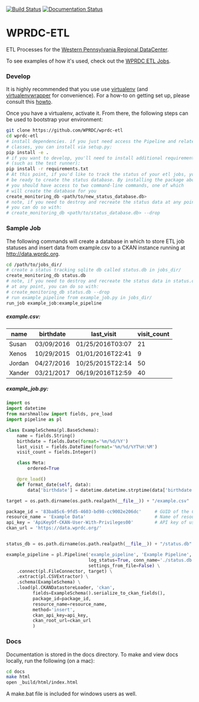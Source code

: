[![Build Status](https://travis-ci.org/WPRDC/wprdc-etl.svg?branch=master)](https://travis-ci.org/WPRDC/wprdc-etl)
[![Documentation Status](https://readthedocs.org/projects/wprdc-etl/badge/?version=latest)](https://wprdc-etl.readthedocs.org/en/latest/)

# WPRDC-ETL

ETL Processes for the [Western Pennsylvania Regional DataCenter](https://www.wprdc.org). 

To see examples of how it's used, check out the [WPRDC ETL Jobs](https://github.com/WPRDC/etl-jobs).



### Develop

It is highly recommended that you use use [virtualenv](https://readthedocs.org/projects/virtualenv/) (and [virtualenvwrapper](https://virtualenvwrapper.readthedocs.org/en/latest/) for convenience). For a how-to on getting set up, please consult this [howto](https://github.com/codeforamerica/howto/blob/master/Python-Virtualenv.md).

Once you have a virtualenv, activate it. From there, the following steps can be used to bootstrap your environment:

```bash
git clone https://github.com/WPRDC/wprdc-etl
cd wprdc-etl
# install dependencies. if you just need access the Pipeline and related
# classes, you can install via setup.py:
pip install -e .
# if you want to develop, you'll need to install additional requirements
# (such as the test runner):
pip install -r requirements.txt
# At this point, if you'd like to track the status of your etl jobs, you should
# be ready to create the status database. By installing the package above
# you should have access to two command-line commands, one of which
# will create the database for you
create_monitoring_db <path/to/new_status_database.db>
# note, if you need to destroy and recreate the status data at any point
# you can do so with:
# create_monitoring_db <path/to/status_database.db> --drop
```

### Sample Job
The following commands will create a database in which to store ETL job statuses and insert data from example.csv to a CKAN instance running at http://data.wprdc.org.

```bash
cd /path/to/jobs_dir/
# create a status tracking sqlite db called status.db in jobs_dir/
create_monitoring_db status.db
# note, if you need to destroy and recreate the status data in status.db
# at any point, you can do so with:
# create_monitoring_db status.db --drop
# run example_pipeline from example_job.py in jobs_dir/
run_job example_job:example_pipeline
```

##### example.csv:
| name      | birthdate  | last_visit       | visit_count |
|-----------|------------|------------------|-------------|
| Susan     | 03/09/2016 | 01/25/2016T03:07 | 21          |
| Xenos     | 10/29/2015 | 01/01/2016T22:41 | 9           |
| Jordan    | 04/27/2016 | 10/25/2015T22:14 | 50          |
| Xander    | 03/21/2017 | 06/19/2016T12:59 | 40          |

##### example_job.py:
```python
import os
import datetime
from marshmallow import fields, pre_load
import pipeline as pl

class ExampleSchema(pl.BaseSchema):
    name = fields.String()
    birthdate = fields.Date(format='%m/%d/%Y')
    last_visit = fields.DateTime(format='%m/%d/%YT%H:%M')
    visit_count = fields.Integer()

    class Meta:
        ordered=True

    @pre_load()
    def format_date(self, data):
        data['birthdate'] = datetime.datetime.strptime(data['birthdate'],'%m/%d/%Y').date().isoformat()

target = os.path.dirname(os.path.realpath(__file__)) + "/example.csv"       # target file from which to extract data (in this case, it's a local file)

package_id = '83ba85c6-9fd5-4603-bd98-cc9002e206dc'     # GUID of the CKAN packagae(dataset) that the resource is part of
resource_name = 'Example Data'                          # Name of resource within that package
api_key = 'ApiKeyOf-CKAN-User-With-Privileges00'        # API key of user with write privileges to create
ckan_url = 'https://data.wprdc.org/'


status_db = os.path.dirname(os.path.realpath(__file__)) + "/status.db"

example_pipeline = pl.Pipeline('example_pipeline', 'Example Pipeline',
                               log_status=True, conn_name='./status.db',
                               settings_from_file=False) \
    .connect(pl.FileConnector, target) \
    .extract(pl.CSVExtractor) \
    .schema(ExampleSchema) \
    .load(pl.CKANDatastoreLoader, 'ckan',
          fields=ExampleSchema().serialize_to_ckan_fields(),
          package_id=package_id,
          resource_name=resource_name,
          method='insert',
          ckan_api_key=api_key,
          ckan_root_url=ckan_url
          )
```
### Docs

Documentation is stored in the docs directory. To make and view docs locally, run the following (on a mac):

```bash
cd docs
make html
open _build/html/index.html
```

A make.bat file is included for windows users as well.

